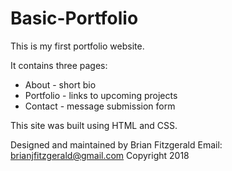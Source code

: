 # Basic-Portfolio

This is my first portfolio website.

It contains three pages:
* About - short bio
* Portfolio - links to upcoming projects
* Contact - message submission form

This site was built using HTML and CSS.

Designed and maintained by Brian Fitzgerald
Email: brianjfitzgerald@gmail.com
Copyright 2018